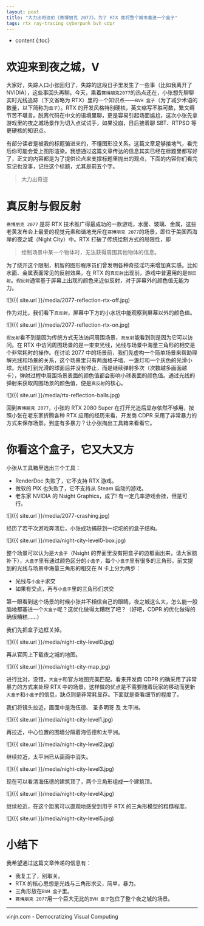 ```yaml
---
layout: post
title: "大力出奇迹的《赛博朋克 2077》，为了 RTX 竟将整个城市塞进一个盒子"
tags: rtx ray-tracing cyberpunk bvh cdpr
---
```


* content
{:toc}

# 欢迎来到夜之城，V

大家好，失踪人口小张回归了，失踪的这段日子里发生了一些事（比如我离开了 NVIDIA），这些事回头再聊。今天，乘着`赛博朋克2077`的热点还在，小张想先聊聊实时光线追踪（下文省略为 RTX）里的一个知识点——`BVH 盒子`（为了减少术语的数量，以下简称为`盒子`）。RTX 的开发风格特别硬核，英文缩写不胜可数，繁文缛节苦不堪言。脱离代码在中文的语境里聊，更是容易引起场面尴尬，这次小张先拿游戏里的夜之城场景作为切入点试试手，如果没崩，日后接着聊 SBT、RTPSO 等更硬核的知识点。

有部分读者是被我的标题骗进来的，不懂图形没关系。这篇文章足够接地气，看完后你可能会爱上图形渲染。我想通过这篇文章传达的信息其实已经在标题里都写好了，正文的内容都是为了提供论点来支撑标题里抛出的观点，下面的内容你们看完忘记也没事，记住这个标题，尤其是前五个字。

> 大力出奇迹

# 真反射与假反射

`赛博朋克 2077` 是将 RTX 技术推广得最成功的一款游戏，水面、玻璃、金属，这些老黄发布会上最爱的视觉元素和谐地充斥在`赛博朋克 2077`的场景，即位于美国西海岸的夜之城（Night City）中。RTX 打破了传统绘制方式的局限性，即 

> 绘制场景中某一个物体时，无法获得周围其他物体的信息。

为了绕开这个限制，机智的图形程序员们曾发明各种奇技淫巧来增加真实感。比如水面、金属表面常见的反射效果，在 RTX 的`真反射`出现前，游戏中普遍用的是`假反射`。`假反射`通常基于屏幕上出现的颜色来近似反射，对于屏幕外的颜色值无能为力。

![]({{ site.url }}/media/2077-reflection-rtx-off.jpg)

作为对比，我们看下`真反射`，屏幕中下方的小水坑中能观察到屏幕以外的颜色值。

![]({{ site.url }}/media/2077-reflection-rtx-on.jpg)





`假反射`看不到是因为传统方式无法访问周围场景，`真反射`能看到则是因为它可以访问。在 RTX 中访问周围场景的是一束束光线，光线与场景中海量三角形的相交是个非常耗时的操作。在讨论 2077 中的场景前，我们先虚构一个简单场景来帮助理解光线和场景的关系，这个场景里只有两面格子墙、一盏灯和一个灰色的光滑小球。光线打到光滑的球面后并没有停止，而是继续弹射多次（次数越多画面越卡），弹射过程中周围场景表面的颜色值都会影响小球表面的颜色值。通过光线的弹射来获取周围场景的颜色值，便是`真反射`的核心。

![]({{ site.url }}/media/rtx-reflection-balls.jpg)

回到`赛博朋克 2077`，小张的 RTX 2080 Super 在打开光追后显存依然不够用，按照小张在老东家折腾各种 RTX 应用的经历来看，开发商 CDPR 采用了非常暴力的方式来保存场景。到底有多暴力？让小张掏出工具箱来看看它。

# 你看这个盒子，它又大又方

小张从工具箱里选出三个工具：

- RenderDoc 失败了，它不支持 RTX 游戏。
- 微软的 PIX 也失败了，它不支持从 Steam 启动的游戏。
- 老东家 NVIDIA 的 Nsight Graphics，成了! 有一定几率游戏会挂，但是可行。

![]({{ site.url }}/media/2077-crashing.jpg)

经历了若干次游戏奔溃后，小张成功捕获到一坨坨的的盒子结构。

![]({{ site.url }}/media/night-city-level0-box.jpg)

整个场景可以认为是`大盒子`（Nsight 的界面里没有把盒子的边框画出来，请大家脑补下），`大盒子`里有通过颜色区分的`小盒子`，每个`小盒子`里有很多的三角形。前文提到的光线与场景中海量三角形的相交在 N 卡上分为两步：

- 光线与`小盒子`求交
- 如果有交点，再与`小盒子`里的三角形们求交

第一眼看到这个场景的时候小张并不相信自己的眼睛，夜之城这么大，怎么能一股脑地都塞进一个`大盒子`呢？这优化做得太糟糕了吧？（好吧，CDPR 的优化做得的确很糟糕……）

我们先把盒子边框关掉。

![]({{ site.url }}/media/night-city-level0.jpg)

再从官网上下载夜之城的地图。

![]({{ site.url }}/media/night-city-map.jpg)

进行比对，没错，`大盒子`和官方地图完美匹配。看来开发商 CDPR 的确采用了非常暴力的方式来处理 RTX 中的场景。这样做的优点是不需要随着玩家的移动而更新`大盒子`和`小盒子`的信息，缺点则是非常耗显存。下面就是查看细节的程度了。

我们将镜头拉近，画面中是海伍德、 圣多明哥 及 太平洲。

![]({{ site.url }}/media/night-city-level1.jpg)

再拉近，中心位置的围墙分隔着海伍德和太平洲。

![]({{ site.url }}/media/night-city-level2.jpg)

继续拉近，太平洲已从画面中消失。

![]({{ site.url }}/media/night-city-level3.jpg)

现在可以看清海伍德的建筑顶了，两个三角形组成一个建筑顶。

![]({{ site.url }}/media/night-city-level4.jpg)

继续拉近，在这个距离可以直观地感受到用于 RTX 的三角形模型的粗糙程度。

![]({{ site.url }}/media/night-city-level5.jpg)

# 小结下

我希望通过这篇文章传递的信息有：
- 我复工了，别取关。
- RTX 的核心思想是光线与三角形求交，简单，暴力。
- 三角形放在`BVH 盒子`里。
- `赛博朋克 2077`用一个巨大无比的`BVH 盒子`包住了整个夜之城的场景。

----
vinjn.com - Democratizing Visual Computing


